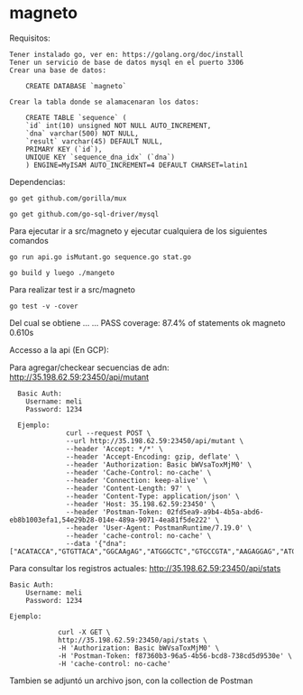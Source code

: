 # magneto

Requisitos:

    Tener instalado go, ver en: https://golang.org/doc/install
    Tener un servicio de base de datos mysql en el puerto 3306
    Crear una base de datos:
    
        CREATE DATABASE `magneto`
    
    Crear la tabla donde se alamacenaran los datos:
    
        CREATE TABLE `sequence` (
        `id` int(10) unsigned NOT NULL AUTO_INCREMENT,
        `dna` varchar(500) NOT NULL,
        `result` varchar(45) DEFAULT NULL,
        PRIMARY KEY (`id`),
        UNIQUE KEY `sequence_dna_idx` (`dna`)
        ) ENGINE=MyISAM AUTO_INCREMENT=4 DEFAULT CHARSET=latin1
        
Dependencias:

    go get github.com/gorilla/mux

    go get github.com/go-sql-driver/mysql

Para ejecutar ir a src/magneto y ejecutar cualquiera de los siguientes comandos
    
    go run api.go isMutant.go sequence.go stat.go
    
    go build y luego ./mangeto
    
Para realizar test ir a src/magneto

    go test -v -cover
Del cual se obtiene
    ...
    ...
    PASS
    coverage: 87.4% of statements
    ok      magneto 0.610s
    

Accesso a la api (En GCP): 


Para agregar/checkear secuencias de adn:  http://35.198.62.59:23450/api/mutant

  
      Basic Auth:
        Username: meli
        Password: 1234

      Ejemplo:
                  curl --request POST \
                  --url http://35.198.62.59:23450/api/mutant \
                  --header 'Accept: */*' \
                  --header 'Accept-Encoding: gzip, deflate' \
                  --header 'Authorization: Basic bWVsaToxMjM0' \
                  --header 'Cache-Control: no-cache' \
                  --header 'Connection: keep-alive' \
                  --header 'Content-Length: 97' \
                  --header 'Content-Type: application/json' \
                  --header 'Host: 35.198.62.59:23450' \
                  --header 'Postman-Token: 02fd5ea9-a9b4-4b5a-abd6-eb8b1003efa1,54e29b28-014e-489a-9071-4ea81f5de222' \
                  --header 'User-Agent: PostmanRuntime/7.19.0' \
                  --header 'cache-control: no-cache' \
                  --data '{"dna":["ACATACCA","GTGTTACA","GGCAAgAG","ATGGGCTC","GTGCCGTA","AAGAGGAG","ATGATGGG","TCCTTCCT"]}'
  
        
Para consultar los registros actuales:  http://35.198.62.59:23450/api/stats
    
    Basic Auth:
        Username: meli
        Password: 1234
    
    Ejemplo:
    
                curl -X GET \
                http://35.198.62.59:23450/api/stats \
                -H 'Authorization: Basic bWVsaToxMjM0' \
                -H 'Postman-Token: f87360b3-96a5-4b56-bcd8-738cd5d9530e' \
                -H 'cache-control: no-cache'
                
Tambien se adjuntó un archivo json, con la collection de Postman
